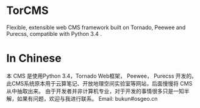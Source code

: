 # TorCMS
Flexible, extensible web CMS framework built on Tornado, Peewee and Purecss, compatible with Python 3.4 .

# In Chinese

本 CMS 是使用Python 3.4，Tornado Web框架， Peewee， Purecss 开发的。此CMS系统原本用于云算笔记、开放地理空间实验室等网站，后面慢慢将 CMS 从中抽取出来。
由于开发者并非计算机专业，对于开发的事情很多只是一知半解，如果有问题，欢迎与我进行联系。 Email: bukun#osgeo.cn
